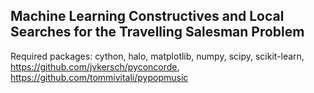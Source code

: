 ## Machine Learning Constructives and Local Searches for the Travelling Salesman Problem

Required packages: cython, halo, matplotlib, numpy, scipy, scikit-learn,
    https://github.com/jvkersch/pyconcorde,
    https://github.com/tommivitali/pypopmusic
